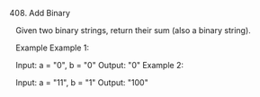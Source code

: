 408. Add Binary

Given two binary strings, return their sum (also a binary string).

Example
Example 1:

Input:
a = "0", b = "0"
Output:
"0"
Example 2:

Input:
a = "11", b = "1"
Output:
"100"

